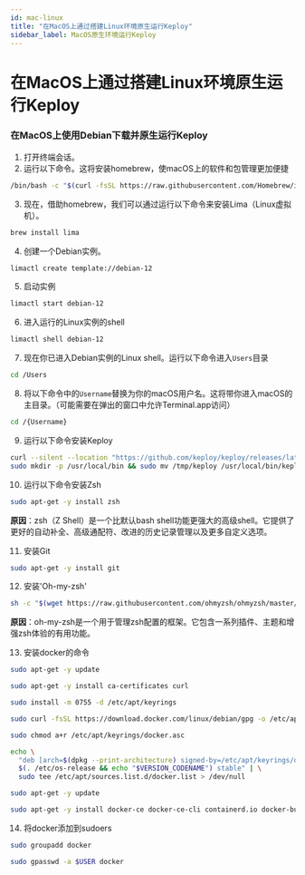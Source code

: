 ```yaml
---
id: mac-linux
title: "在MacOS上通过搭建Linux环境原生运行Keploy"
sidebar_label: MacOS原生环境运行Keploy
---
```


# 在MacOS上通过搭建Linux环境原生运行Keploy

### 在MacOS上使用Debian下载并原生运行Keploy

1. 打开终端会话。
2. 运行以下命令。这将安装homebrew，使macOS上的软件和包管理更加便捷

```bash
/bin/bash -c "$(curl -fsSL https://raw.githubusercontent.com/Homebrew/install/HEAD/install.sh)"
```

3. 现在，借助homebrew，我们可以通过运行以下命令来安装Lima（Linux虚拟机）。

```bash
brew install lima
```

4. 创建一个Debian实例。

```bash
limactl create template://debian-12
```

5. 启动实例

```bash
limactl start debian-12
```

6. 进入运行的Linux实例的shell

```bash
limactl shell debian-12
```

7. 现在你已进入Debian实例的Linux shell。运行以下命令进入`Users`目录

```bash
cd /Users
```

8. 将以下命令中的`Username`替换为你的macOS用户名。这将带你进入macOS的主目录。（可能需要在弹出的窗口中允许Terminal.app访问）

```bash
cd /{Username}
```

9. 运行以下命令安装Keploy

```bash
curl --silent --location "https://github.com/keploy/keploy/releases/latest/download/keploy_linux_arm64.tar.gz" | tar xz --overwrite -C /tmp
sudo mkdir -p /usr/local/bin && sudo mv /tmp/keploy /usr/local/bin/keploy
```

10. 运行以下命令安装Zsh

```bash
sudo apt-get -y install zsh
```

**原因**：zsh（Z Shell）是一个比默认bash shell功能更强大的高级shell。它提供了更好的自动补全、高级通配符、改进的历史记录管理以及更多自定义选项。

11. 安装Git

```bash
sudo apt-get -y install git
```

12. 安装'Oh-my-zsh'

```bash
sh -c "$(wget https://raw.githubusercontent.com/ohmyzsh/ohmyzsh/master/tools/install.sh -O -)"
```

**原因**：oh-my-zsh是一个用于管理zsh配置的框架。它包含一系列插件、主题和增强zsh体验的有用功能。

13. 安装docker的命令

```bash
sudo apt-get -y update
```

```bash
sudo apt-get -y install ca-certificates curl
```

```bash
sudo install -m 0755 -d /etc/apt/keyrings
```

```bash
sudo curl -fsSL https://download.docker.com/linux/debian/gpg -o /etc/apt/keyrings/docker.asc
```

```bash
sudo chmod a+r /etc/apt/keyrings/docker.asc
```

```bash
echo \
  "deb [arch=$(dpkg --print-architecture) signed-by=/etc/apt/keyrings/docker.asc] https://download.docker.com/linux/debian \
  $(. /etc/os-release && echo "$VERSION_CODENAME") stable" | \
  sudo tee /etc/apt/sources.list.d/docker.list > /dev/null
```

```bash
sudo apt-get -y update
```

```bash
sudo apt-get -y install docker-ce docker-ce-cli containerd.io docker-buildx-plugin docker-compose-plugin
```

14. 将docker添加到sudoers

```bash
sudo groupadd docker
```

```bash
sudo gpasswd -a $USER docker
```